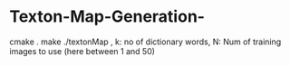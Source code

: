 # Texton-Map-Generation-
cmake .
make
./textonMap <k> <N>, k: no of dictionary words, N: Num of training images to use (here between 1 and 50)
